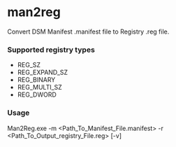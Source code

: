 # man2reg
Convert DSM Manifest .manifest file to Registry .reg file.


### Supported registry types
* REG_SZ
* REG_EXPAND_SZ
* REG_BINARY
* REG_MULTI_SZ
* REG_DWORD


### Usage
Man2Reg.exe -m <Path_To_Manifest_File.manifest> -r <Path_To_Output_registry_File.reg> [-v]
